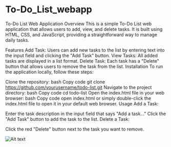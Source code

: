 # To-Do_List_webapp
To-Do List Web Application
Overview
This is a simple To-Do List web application that allows users to add, view, and delete tasks. It is built using HTML, CSS, and JavaScript, providing a straightforward way to manage daily tasks.

Features
Add Task: Users can add new tasks to the list by entering text into the input field and clicking the "Add Task" button.
View Tasks: All added tasks are displayed in a list format.
Delete Task: Each task has a "Delete" button that allows users to remove the task from the list.
Installation
To run the application locally, follow these steps:

Clone the repository:
bash
Copy code
git clone https://github.com/yourusername/todo-list.git
Navigate to the project directory:
bash
Copy code
cd todo-list
Open the index.html file in your web browser:
bash
Copy code
open index.html
or simply double-click the index.html file to open it in your default web browser.
Usage
Add a Task:

Enter the task description in the input field that says "Add a task..."
Click the "Add Task" button to add the task to the list.
Delete a Task:

Click the red "Delete" button next to the task you want to remove.

![Alt text](relative/path/to/image.png)
